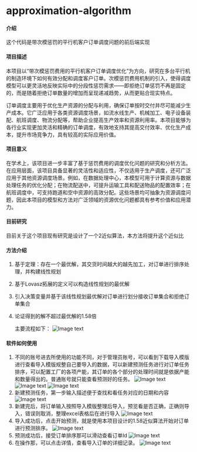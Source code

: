 # approximation-algorithm

#### 介绍

这个代码是带次模惩罚的平行机客户订单调度问题的前后端实现

#### 项目描述

本项目以“带次模惩罚费用的平行机客户订单调度优化”为方向，研究在多台平行机的制造环境下如何有效分配和调度客户订单。次模惩罚费用机制的引入，使得调度模型可以更灵活地反映实际中的分段性惩罚需求——即拒绝订单惩罚不再是固定的，而是随着拒绝订单数量的增加而呈现递减趋势，从而更贴合现实特点。

订单调度主要用于优化生产资源的分配与利用，确保订单按时交付并尽可能减少生产成本。它广泛应用于各类资源调度场景，如流水线生产、机械加工、电子设备装配、航班调度、物流分配等，帮助企业提高生产效率和资源利用率。本项目能够为各行业实现更加灵活和精确的订单调度，有效地支持其提高交付效率、优化生产成本，提升市场竞争力，具有较高的实际应用价值。




#### 项目意义

在学术上，该项目进一步丰富了基于惩罚费用的调度优化问题的研究和分析方法。在应用层面，该项目具备显著的灵活性和适应性，不仅适用于生产调度，还可广泛应用于其他资源调度场景。例如，在数据处理中心，本模型可用于计算资源与数据处理任务的优化分配；在物流配送中，可提升运输工具和配送物品的配置效率；在航班调度中，可支持跑道和空中资源的高效分配。这些场景均可抽象为资源调度问题，因此本项目的模型和方法对广泛领域的资源优化问题都具有参考价值和应用潜力。

#### 目前研究

目前关于这个项目现有研究是设计了一个2近似算法，本方法将提升这个近似比

#### 方法介绍

1. 基于定理：存在一个最优解，其交货时间越大的越先加工，对订单进行排序处理，并构建线性规划

2. 基于Lovasz拓展的定义可以构造线性规划的最优解

3. 引入决策变量并基于该线性规划最优解对订单进行划分接收订单集合和拒绝订单集合

4. 论证得到的解不超过最优解的1.58倍

   主要流程如下：
![Image text](https://gitee.com/zxyldl888888/approximation-algorithm/raw/master/Snipaste_2025-06-17_14-12-36.jpg)


#### 软件如何使用

1.  不同的账号进去所使用的功能不同，对于管理员账号，可以看到下载导入模版进行查看导入模版规整自己要导入的数据，可以新建预测任务进行对订单任务排序，可以配置工厂的各项产能，其订单的各个部分的处理时间就是依据产能和数量得出的。普通账号就只能查看预测好的任务。
![Image text](https://gitee.com/zxyldl888888/approximation-algorithm/raw/master/login-admin.jpg)
![Image text](https://gitee.com/zxyldl888888/approximation-algorithm/raw/master/%E6%9F%A5%E7%9C%8B%E6%9C%BA%E5%99%A8%E4%BA%A7%E8%83%BD.jpg)
![Image text](https://gitee.com/zxyldl888888/approximation-algorithm/raw/master/loginuser.jpg)
2.  新建预测任务，第一步输入描述便于查找和看任务对应的日期和内容
![Image text](https://gitee.com/zxyldl888888/approximation-algorithm/raw/master/%E6%96%B0%E5%BB%BA%E9%A2%84%E6%B5%8B.jpg)
3.  新建完后，将订单输入按照导入模版整理后导入，预览看是否正确，正确则导入，错误则取消，整理excel表格后在进行导入
![Image text](https://gitee.com/zxyldl888888/approximation-algorithm/raw/master/%E5%AF%BC%E5%85%A5%E5%89%8D%E9%A2%84%E8%A7%88.jpg)
4.  导入成功后，点击开始预测，就是使用本项目设计的1.58近似算法开始对订单进行预测排序。
![Image text](https://gitee.com/zxyldl888888/approximation-algorithm/raw/master/%E7%82%B9%E5%87%BB%E5%BC%80%E5%A7%8B%E9%A2%84%E6%B5%8B.jpg)
5.  预测成功后，接受订单排序那可以滑动查看订单Id
![Image text](https://gitee.com/zxyldl888888/approximation-algorithm/raw/master/%E6%BB%91%E5%8A%A8%E5%B1%95%E7%A4%BA%E6%8E%A5%E8%AE%A2%E5%8D%95id.jpg)
6.  在操作那，可以点击详情，查看导入订单的详细记录。
![Image text](https://gitee.com/zxyldl888888/approximation-algorithm/raw/master/%E5%AF%BC%E5%85%A5%E8%AE%A2%E5%8D%95%E8%AF%A6%E6%83%85.jpg)

